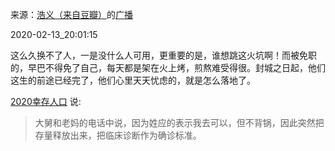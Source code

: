 来源：[浩义（来自豆瓣）](https://www.douban.com/people/hauuyee/)的[广播](https://www.douban.com/people/hauuyee/status/2808873941/)


2020-02-13_20:01:15

这么久换不了人，一是没什么人可用，更重要的是，谁想跳这火坑啊！而被免职的，早巴不得免了自己，每天都是架在火上烤，煎熬难受得很。封城之日起，他们这生的前途已经完了，他们心里天天忧虑的，就是怎么落地了。



[2020幸存人口](https://www.douban.com/people/133446540/) 说:

> 大舅和老妈的电话中说，因为姓应的表示我去可以，但不背锅，因此突然把存量释放出来，把临床诊断作为确诊标准。